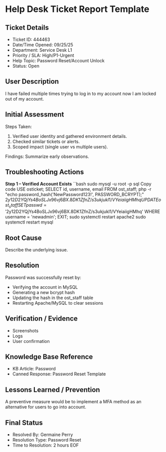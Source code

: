 # Help Desk Ticket Report Template

## Ticket Details
- Ticket ID: 444463
- Date/Time Opened: 09/25/25
- Department: Service Desk L1
- Priority / SLA: High/P1-Urgent
- Help Topic: Password Reset/Account Unlock
- Status: Open

## User Description
I have failed multiple times trying to log in to my account now I am locked out of my account.

## Initial Assessment
Steps Taken:
1. Verified user identity and gathered environment details.
2. Checked similar tickets or alerts.
3. Scoped impact (single user vs multiple users).

Findings:
Summarize early observations.

## Troubleshooting Actions
**Step 1 – Verified Account Exists**
``bash
sudo mysql -u root -p
sql
Copy code
USE osticket;
SELECT id, username, email FROM ost_staff;
php -r "echo password_hash('NewPassword123!', PASSWORD_BCRYPT);"
$2y$12$D2YQjYs4BoSLJx96vj6BX.8DK1ZfnZ/s3ukjukl1/VYeiaiigHMhq
UPDATE ost_staff
SET passwd = '$2y$12$D2YQjYs4BoSLJx96vj6BX.8DK1ZfnZ/s3ukjukl1/VYeiaiigHMhq'
WHERE username = 'newadmin';
EXIT;
sudo systemctl restart apache2
sudo systemctl restart mysql

## Root Cause
Describe the underlying issue.

## Resolution
Password was successfully reset by:
- Verifying the account in MySQL
- Generating a new bcrypt hash
- Updating the hash in the ost_staff table
- Restarting Apache/MySQL to clear sessions

## Verification / Evidence
- Screenshots
- Logs
- User confirmation

## Knowledge Base Reference
- KB Article: Password
- Canned Response: Password Reset Template

## Lessons Learned / Prevention
A preventive measure would be to implement a MFA method as an alternative for users to go into account.

## Final Status
- Resolved By: Germaine Perry
- Resolution Type: Password Reset
- Time to Resolution: 2 hours
EOF
